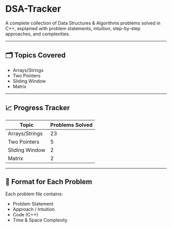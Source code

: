 # DSA-Tracker
A complete collection of Data Structures &amp; Algorithms problems solved in C++, explained with problem statements, intuition, step-by-step approaches, and complexities.

---

## 🗂️ Topics Covered
- Arrays/Strings
- Two Pointers
- Sliding Window
- Matrix
  
---

## 📈 Progress Tracker
| Topic | Problems Solved |
|--------|-----------------|
| Arrays/Strings | 23|
| Two Pointers   | 5 | 
| Sliding Window | 2 |
| Matrix         | 2 |

---

## 🧩 Format for Each Problem
Each problem file contains:
- Problem Statement
- Approach / Intuition
- Code (C++)
- Time & Space Complexity

